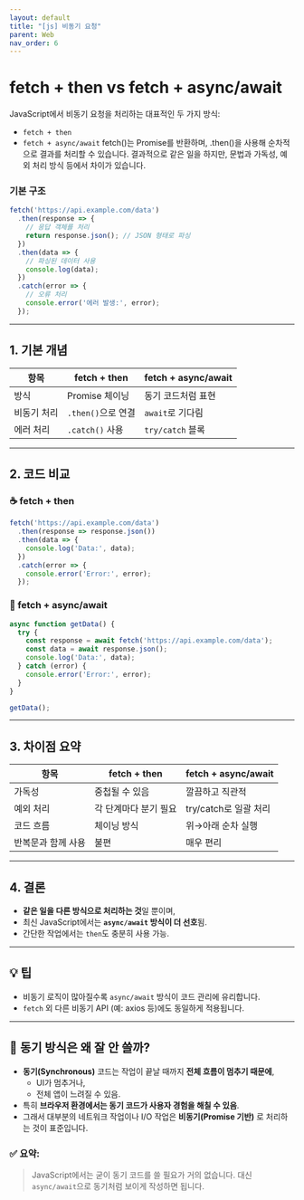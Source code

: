```yaml
---
layout: default
title: "[js] 비동기 요청"
parent: Web
nav_order: 6
---
```


# fetch + then vs fetch + async/await

JavaScript에서 비동기 요청을 처리하는 대표적인 두 가지 방식:
- `fetch + then`
- `fetch + async/await`
fetch()는 Promise를 반환하며, .then()을 사용해 순차적으로 결과를 처리할 수 있습니다.
결과적으로 같은 일을 하지만, 문법과 가독성, 예외 처리 방식 등에서 차이가 있습니다.

### 기본 구조

```js
fetch('https://api.example.com/data')
  .then(response => {
    // 응답 객체를 처리
    return response.json(); // JSON 형태로 파싱
  })
  .then(data => {
    // 파싱된 데이터 사용
    console.log(data);
  })
  .catch(error => {
    // 오류 처리
    console.error('에러 발생:', error);
  });

```

---

## 1. 기본 개념

| 항목 | fetch + then | fetch + async/await |
|------|----------------|-----------------------|
| 방식 | Promise 체이닝 | 동기 코드처럼 표현 |
| 비동기 처리 | `.then()`으로 연결 | `await`로 기다림 |
| 에러 처리 | `.catch()` 사용 | `try/catch` 블록 |

---

## 2. 코드 비교

### ☕ fetch + then
```js
fetch('https://api.example.com/data')
  .then(response => response.json())
  .then(data => {
    console.log('Data:', data);
  })
  .catch(error => {
    console.error('Error:', error);
  });
```

### 🍱 fetch + async/await
```js
async function getData() {
  try {
    const response = await fetch('https://api.example.com/data');
    const data = await response.json();
    console.log('Data:', data);
  } catch (error) {
    console.error('Error:', error);
  }
}

getData();
```

---

## 3. 차이점 요약

| 항목 | fetch + then | fetch + async/await |
|------|--------------|---------------------|
| 가독성 | 중첩될 수 있음 | 깔끔하고 직관적 |
| 예외 처리 | 각 단계마다 분기 필요 | try/catch로 일괄 처리 |
| 코드 흐름 | 체이닝 방식 | 위→아래 순차 실행 |
| 반복문과 함께 사용 | 불편 | 매우 편리 |

---

## 4. 결론

- **같은 일을 다른 방식으로 처리하는 것**일 뿐이며,
- 최신 JavaScript에서는 **`async/await` 방식이 더 선호**됨.
- 간단한 작업에서는 `then`도 충분히 사용 가능.

---

## 💡 팁
- 비동기 로직이 많아질수록 `async/await` 방식이 코드 관리에 유리합니다.
- `fetch` 외 다른 비동기 API (예: axios 등)에도 동일하게 적용됩니다.

---

## 🚫 동기 방식은 왜 잘 안 쓸까?

- **동기(Synchronous)** 코드는 작업이 끝날 때까지 **전체 흐름이 멈추기 때문에**,
  - UI가 멈추거나,
  - 전체 앱이 느려질 수 있음.
- 특히 **브라우저 환경에서는 동기 코드가 사용자 경험을 해칠 수 있음**.
- 그래서 대부분의 네트워크 작업이나 I/O 작업은 **비동기(Promise 기반)** 로 처리하는 것이 표준입니다.

### ✅ 요약:
> JavaScript에서는 굳이 동기 코드를 쓸 필요가 거의 없습니다.
> 대신 `async/await`으로 동기처럼 보이게 작성하면 됩니다.

